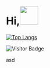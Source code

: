 # Hi,<img src="https://camo.githubusercontent.com/75dc1c8b7e5ab93cc6a6f22cdd58e8f8384245cc/68747470733a2f2f6d656469612e67697068792e636f6d2f6d656469612f6d47634e6a736657416a593541455a4e77362f67697068792e676966" width="50" data-canonical-src="https://media.giphy.com/media/mGcNjsfWAjY5AEZNw6/giphy.gif" style="max-width:100%;">


[![Top Langs](https://github-readme-stats.vercel.app/api/top-langs/?username=Rdx11&bg_color=30,21262d,21262d&title_color=fff&text_color=fff)](https://github.com/anuraghazra/github-readme-stats)
<!--![Anurag's github stats](https://github-readme-stats.vercel.app/api?username=Rdx11&bg_color=30,21262d,21262d&title_color=fff&text_color=fff)-->
![Visitor Badge](https://visitor-badge.laobi.icu/badge?page_id=Rdx11.Rdx11)

asd

